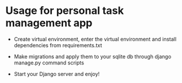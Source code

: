 # Usage for personal task management app

- Create virtual environment, enter the virtual environment and install dependencies from requirements.txt

- Make migrations and apply them to your sqlite db through django manage.py command scripts

- Start your Django server and enjoy!

